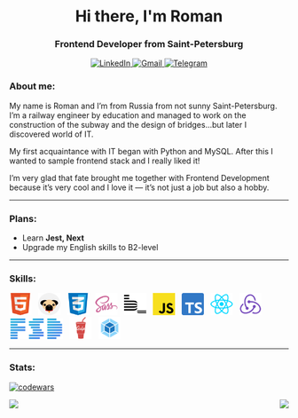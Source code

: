 <div id="header" align="center">
    <h1>Hi there, I'm  Roman</h1>
    <h3>Frontend Developer from Saint-Petersburg</h3>
</div>

<div id="socials" align="center">
    <a href="https://www.linkedin.com/in/роман-пронин-860467273/">
    <img src="https://img.shields.io/badge/LinkedIn-fe8f07?style=for-the-badge&logo=linkedin&logoColor=white" alt="LinkedIn"/>
  </a>
  <a href="mailto:romqaaa1337@gmail.com">
    <img src="https://img.shields.io/badge/Gmail-800080?style=for-the-badge&logo=gmail&logoColor=white" alt="Gmail"/>
  </a>
  <a href="https://t.me/cendres_chaudes">
    <img src="https://img.shields.io/badge/Telegram-fe8f07?style=for-the-badge&logo=telegram&logoColor=white" alt="Telegram"/>
  </a>
</div>

### About me:
My name is Roman and I’m from Russia from not sunny Saint-Petersburg. I’m a railway engineer by education and managed to work on the construction of the subway and the design of bridges...but later I discovered world of IT.

My first acquaintance with IT began with Python and MySQL. After this I wanted to sample frontend stack and I really liked it!

I’m very glad that fate brought me together with Frontend Development because it’s very cool and I love it — it’s not just a job but also a hobby.
  
---

### Plans:
* Learn **Jest, Next**
* Upgrade my English skills to B2-level
  
---

### Skills:

<img src="img/html5-icon.svg" title="HTML" width="40" height="40"/>&nbsp;&nbsp;
<img src="img/pug-icon.svg" title="Pug" width="40" height="40"/>&nbsp;&nbsp;
<img src="img/css3-icon.svg" title="CSS" width="40" height="40"/>&nbsp;&nbsp;
<img src="img/sass-icon.svg" title="SCSS" width="40" height="40"/>&nbsp;&nbsp;
<img src="img/bem-icon.svg" title="BEM" width="40" height="40"/>&nbsp;&nbsp;
<img src="img/js-icon.svg" title="JavaScript" width="40" height="40"/>&nbsp;&nbsp;
<img src="img/ts-icon.svg" title="TypeScript" width="40" height="40"/>&nbsp;&nbsp;
<img src="img/react-icon.svg" title="React" width="40" height="40"/>&nbsp;&nbsp;
<img src="img/redux-icon.svg" title="Redux (RTK)" width="40" height="40"/>&nbsp;&nbsp;
<img src="img/fsd-icon.png" title="Feature-Sliced Design" width="97" height="37"/>&nbsp;&nbsp;
<img src="img/gulp-icon.svg" title="Gulp" width="40" height="40"/>&nbsp;&nbsp;
<img src="img/webpack-icon.svg" title="Webpack" width="40" height="40"/>&nbsp;&nbsp;

---

### Stats:
[![codewars](https://www.codewars.com/users/CendresChaudes/badges/large)](https://www.codewars.com/users/CendresChaudes)

<div style="display: flex; justify-content: space-between">
  <img 
    height=200
    src="https://github-readme-stats.vercel.app/api/top-langs/?username=CendresChaudes&hide=python&langs_count=6&layout=donut&title_color=800080&text_color=000000&border_color=fe8f07"
  > 
  <img 
    height=200
    src="https://github-readme-stats.vercel.app/api?username=CendresChaudes&rank_icon=github&show_icons=true&title_color=800080&text_color=000000&border_color=fe8f07&icon_color=800080"
  > 
</div>
